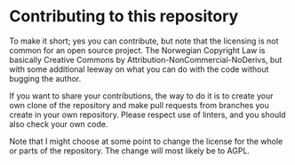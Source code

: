 # Contributing to this repository

To make it short; yes you can contribute, but note that the licensing is not common for an open source project. The Norwegian Copyright Law is basically Creative Commons by Attribution-NonCommercial-NoDerivs, but with some additional leeway on what you can do with the code without bugging the author.

If you want to share your contributions, the way to do it is to create your own clone of the repository and make pull requests from branches you create in your own repository. Please respect use of linters, and you should also check your own code.

Note that I might choose at some point to change the license for the whole or parts of the repository. The change will most likely be to AGPL.
